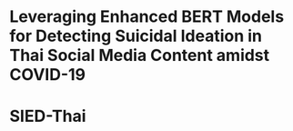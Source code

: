 # Leveraging Enhanced BERT Models for Detecting Suicidal Ideation in Thai Social Media Content amidst COVID-19

# SIED-Thai
